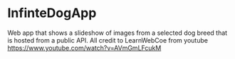 # InfinteDogApp
Web app that shows a slideshow of images from a selected dog breed that is hosted from a public API. All credit to LearnWebCoe from youtube https://www.youtube.com/watch?v=AVmGmLFcukM
